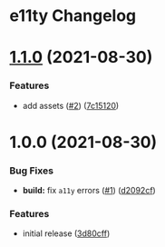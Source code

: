 # e11ty Changelog

# [1.1.0](https://github.com/palebludot/e11ty-test/compare/v1.0.0...v1.1.0) (2021-08-30)


### Features

* add assets ([#2](https://github.com/palebludot/e11ty-test/issues/2)) ([7c15120](https://github.com/palebludot/e11ty-test/commit/7c151201cf4bdc0dc9f8601114a9071dd0e12353))

# 1.0.0 (2021-08-30)


### Bug Fixes

* **build:** fix `a11y` errors ([#1](https://github.com/palebludot/e11ty-test/issues/1)) ([d2092cf](https://github.com/palebludot/e11ty-test/commit/d2092cf807740705e83715bb915f4868d33ee9c1))


### Features

* initial release ([3d80cff](https://github.com/palebludot/e11ty-test/commit/3d80cffed6d80489cfb21a18dd69e787b005af7a))

